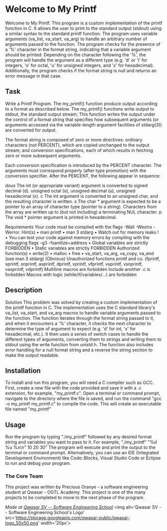 # Welcome to My Printf
Welcome to My Printf.
This program is a custom implementation of the printf function in C. 
It allows the user to print to the standard output (stdout) using a similar syntax 
to the standard printf function. The program uses variable arguments (va_list, va_start, va_arg) 
to handle an arbitrary number of arguments passed to the function. 
The program checks for the presence of a '%' character in the format string, 
indicating that a variable argument should be printed. Depending on the character following the '%', 
the program will handle the argument as a different type 
(e.g. 'd' or 'i' for integers, 'o' for octal, 'u' for unsigned integers, and 'x' for hexadecimal). 
Additionally, the program checks if the format string is null and returns an error message in that case.

## Task
Write a Printf Program.
The my_printf() function produce output according to a format as described below. 
The my_printf() functions write output to stdout, the standard output stream;
This function writes the output under the control of a format string that specifies how 
subsequent arguments (or arguments accessed via the variable-length argument facilities of stdarg(3)) 
are converted for output.

The format string is composed of zero or more directives: ordinary characters (not PERCENT), 
which are copied unchanged to the output stream; and conversion specifications, 
each of which results in fetching zero or more subsequent arguments.

Each conversion specification is introduced by the PERCENT character. 
The arguments must correspond properly (after type promotion) with the conversion specifier. 
After the PERCENT, the following appear in sequence:

doux The int (or appropriate variant) argument is converted to signed decimal (d). unsigned octal (o), 
unsigned decimal (u), unsigned hexadecimal (x).
c The int argument is converted to an unsigned char, and the resulting character is written.
s The char * argument is expected to be a pointer to an array of character type (pointer to a string). 
Characters from the array are written up to (but not including) a terminating NUL character.
p The void * pointer argument is printed in hexadecimal.

Requirements
Your code must be compiled with the flags -Wall -Wextra -Werror.
Hint(s)
• man printf
• man 3 stdarg
• Watch out for memory leaks !
• You can test your code against memory errors by compiling with the debugging flags -g3 -fsanitize=address
• Global variables are strictly FORBIDDEN
• Static variables are strictly FORBIDDEN
Authorized function(s)
• write(2)
• malloc
• free
• va_start, va_arg, va_copy, va_end (see man 3 stdarg)
(Obvious) Unauthorized functions
printf and co. (fprintf, sprintf, snprintf, asprintf, dprintf, vprintf, vfprintf, vsprintf, vsnprintf, vasprintf, vdprintf)
Multiline macros are forbidden
Include another .c is forbidden
Macros with logic (while/if/variables/...) are forbidden

## Description
Solution
This problem was solved by creating a custom implementation of the printf function in C. 
The implementation uses the C standard library's va_list, va_start, and va_arg macros 
to handle variable arguments passed to the function. The function iterates through the format string 
passed to it, and when it encounters a '%' character, it checks the next character 
to determine the type of argument to expect (e.g. 'd' for int, 'x' for hexadecimal, etc.). 
It then uses a series of switch cases to handle the different types of arguments, 
converting them to strings and writing them to stdout using the write function from unistd.h. 
The function also includes error handling for a null format string and a reverse the string section 
to make the output readable.

## Installation
To install and run this program, you will need a C compiler such as GCC.
First, create a new file with the code provided and save it with a .c extension, 
for example, "my_printf.c".
Open a terminal or command prompt, navigate to the directory where the file is saved, 
and run the command "gcc -o my_printf my_printf.c" to compile the code. 
This will create an executable file named "my_printf"


## Usage
Run the program by typing "./my_printf" followed by any desired format string 
and variables you want to pass to it. For example, "./my_printf" "%d %u %x\n" 10 20 30"
The program will execute and print the output to the terminal or command prompt.
Alternatively, you can use an IDE (Integrated Development Environment) like Code::Blocks, 
Visual Studio Code or Eclipse to run and debug your program.

### The Core Team
This project was written by Precious Oranye - 
a software engineering student at Qwasar - OGTL Academy.
This project is one of the many projects to be completed 
to move to the next phase of the program.

<span><i>Made at <a href='https://qwasar.io'>Qwasar SV -- Software Engineering School</a></i></span>
<span><img alt='Qwasar SV -- Software Engineering School's Logo' src='https://storage.googleapis.com/qwasar-public/qwasar-logo_50x50.png' width='20px'></span>
